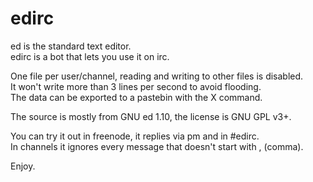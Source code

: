 edirc
=====

ed is the standard text editor.  
edirc is a bot that lets you use it on irc.

One file per user/channel, reading and writing to other files is disabled.  
It won't write more than 3 lines per second to avoid flooding.  
The data can be exported to a pastebin with the X command.

The source is mostly from GNU ed 1.10, the license is GNU GPL v3+.

You can try it out in freenode, it replies via pm and in #edirc.  
In channels it ignores every message that doesn't start with , (comma).

Enjoy.
